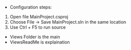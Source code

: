 - Configuration steps:
1. Open file MainProject.csproj
2. Choose File -> Save MainProject.sln in the same location
3. Use Ctrl + F5 to run source

- Views Folder is the main
- ViewsReadMe is explaination